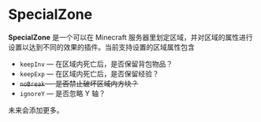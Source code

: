 # SpecialZone

**SpecialZone** 是一个可以在 Minecraft 服务器里划定区域，并对区域的属性进行设置以达到不同的效果的插件。当前支持设置的区域属性包含

- `keepInv` — 在区域内死亡后，是否保留背包物品？
- `keepExp` — 在区域内死亡后，是否保留经验？
- ~~`noBreak` — 是否禁止破坏区域内方块？~~
- `ignoreY` — 是否忽略 Y 轴？

未来会添加更多。
